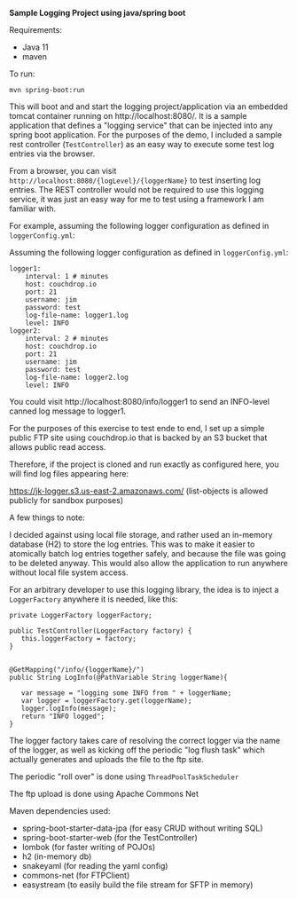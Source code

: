 **Sample Logging Project using java/spring boot**

Requirements:
- Java 11
- maven

To run:

`mvn spring-boot:run`

This will boot and and start the logging project/application via an embedded tomcat container running on http://localhost:8080/. It is a sample application that defines a "logging service" that can be injected into any spring boot application. For the purposes of the demo, I included a sample rest controller (`TestController`) as an easy way to execute some test log entries via the browser.
 

From a browser, you can visit `http://localhost:8080/{logLevel}/{loggerName}` to test inserting log entries. The REST controller would not be required to use this logging service, it was just an easy way for me to test using a framework I am familiar with. 
   
   
   For example, assuming the following logger configuration as defined in `loggerConfig.yml`:
   
   Assuming the following logger configuration as defined in `loggerConfig.yml`:
```
logger1:
    interval: 1 # minutes
    host: couchdrop.io
    port: 21
    username: jim
    password: test
    log-file-name: logger1.log
    level: INFO
logger2:
    interval: 2 # minutes
    host: couchdrop.io
    port: 21
    username: jim
    password: test
    log-file-name: logger2.log
    level: INFO
```

You could visit http://localhost:8080/info/logger1 to send an INFO-level canned log message to logger1.


For the purposes of this exercise to test ende to end, I set up a simple public FTP site using couchdrop.io that is backed by an S3 bucket that allows public read access.

Therefore, if the project is cloned and run exactly as configured here, you will find log files appearing here:

https://jk-logger.s3.us-east-2.amazonaws.com/ (list-objects is allowed publicly for sandbox purposes)



A few things to note:

I decided against using local file storage, and rather used an in-memory database (H2) to store the log entries. This was to make it easier to atomically batch log entries together safely, and because the file was going to be deleted anyway. This would also allow the application to run anywhere without local file system access.

For an arbitrary developer to use this logging library, the idea is to inject a `LoggerFactory`
 anywhere it is needed, like this:
 
 ```
private LoggerFactory loggerFactory;

public TestController(LoggerFactory factory) {
    this.loggerFactory = factory;
}


@GetMapping("/info/{loggerName}/")
public String LogInfo(@PathVariable String loggerName){

    var message = "logging some INFO from " + loggerName;
    var logger = loggerFactory.get(loggerName);
    logger.logInfo(message);
    return "INFO logged";
}
```

The logger factory takes care of resolving the correct logger via the name of the logger, as well as kicking off the periodic "log flush task" which actually generates and uploads the file to the ftp site.

The periodic "roll over" is done using `ThreadPoolTaskScheduler`

The ftp upload is done using Apache Commons Net

Maven dependencies used:

- spring-boot-starter-data-jpa (for easy CRUD without writing SQL)
- spring-boot-starter-web (for the TestController)
- lombok (for faster writing of POJOs)
- h2 (in-memory db)
- snakeyaml (for reading the yaml config)
- commons-net (for FTPClient)
- easystream (to easily build the file stream for SFTP in memory)






